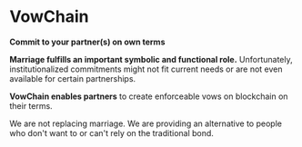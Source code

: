# VowChain

**Commit to your partner(s) on own terms**

**Marriage fulfills an important symbolic and functional role.** Unfortunately, institutionalized commitments might not fit current needs or are not even available for certain partnerships.

**VowChain enables partners** to create enforceable vows on blockchain on their terms.

We are not replacing marriage. We are providing an alternative to people who don't want to or can't rely on the traditional bond.